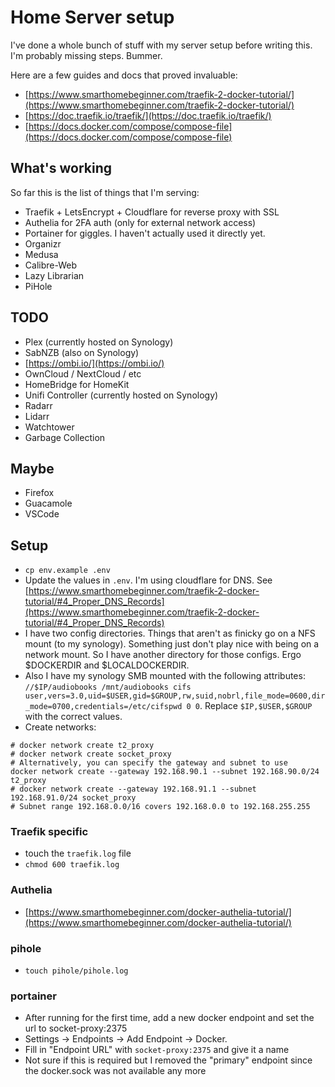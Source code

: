 # Home Server setup

I've done a whole bunch of stuff with my server setup before writing this.  I'm probably missing steps. Bummer.

Here are a few guides and docs that proved invaluable:
* [https://www.smarthomebeginner.com/traefik-2-docker-tutorial/](https://www.smarthomebeginner.com/traefik-2-docker-tutorial/)
* [https://doc.traefik.io/traefik/](https://doc.traefik.io/traefik/) 
* [https://docs.docker.com/compose/compose-file](https://docs.docker.com/compose/compose-file)

## What's working

So far this is the list of things that I'm serving:
* Traefik + LetsEncrypt + Cloudflare for reverse proxy with SSL
* Authelia for 2FA auth (only for external network access)
* Portainer for giggles.  I haven't actually used it directly yet.
* Organizr
* Medusa
* Calibre-Web
* Lazy Librarian
* PiHole

## TODO

* Plex (currently hosted on Synology)
* SabNZB (also on Synology)
* [https://ombi.io/](https://ombi.io/)
* OwnCloud / NextCloud / etc
* HomeBridge for HomeKit
* Unifi Controller (currently hosted on Synology)
* Radarr
* Lidarr
* Watchtower
* Garbage Collection

## Maybe

* Firefox
* Guacamole
* VSCode

## Setup

* `cp env.example .env`
* Update the values in `.env`.  I'm using cloudflare for DNS.  See [https://www.smarthomebeginner.com/traefik-2-docker-tutorial/#4_Proper_DNS_Records](https://www.smarthomebeginner.com/traefik-2-docker-tutorial/#4_Proper_DNS_Records)
* I have two config directories.  Things that aren't as finicky go on a NFS mount (to my synology).  Something just don't play nice with being on a network mount.  So I have another directory for those configs.  Ergo $DOCKERDIR and $LOCALDOCKERDIR.
* Also I have my synology SMB mounted with the following attributes: `//$IP/audiobooks /mnt/audiobooks cifs user,vers=3.0,uid=$USER,gid=$GROUP,rw,suid,nobrl,file_mode=0600,dir_mode=0700,credentials=/etc/cifspwd 0 0`.  Replace `$IP,$USER,$GROUP` with the correct values.
* Create networks:   
```
# docker network create t2_proxy
# docker network create socket_proxy
# Alternatively, you can specify the gateway and subnet to use
docker network create --gateway 192.168.90.1 --subnet 192.168.90.0/24 t2_proxy
# docker network create --gateway 192.168.91.1 --subnet 192.168.91.0/24 socket_proxy
# Subnet range 192.168.0.0/16 covers 192.168.0.0 to 192.168.255.255
```

### Traefik specific

* touch the `traefik.log` file
* `chmod 600 traefik.log`

### Authelia

* [https://www.smarthomebeginner.com/docker-authelia-tutorial/](https://www.smarthomebeginner.com/docker-authelia-tutorial/)

### pihole

* `touch pihole/pihole.log`

### portainer

* After running for the first time, add a new docker endpoint and set the url to socket-proxy:2375
* Settings -> Endpoints -> Add Endpoint -> Docker.
* Fill in "Endpoint URL" with `socket-proxy:2375` and give it a name
* Not sure if this is required but I removed the "primary" endpoint since the docker.sock was not available any more
